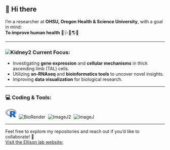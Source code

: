 ## 👋 Hi there   

I’m a researcher at **OHSU, Oregon Health & Science University**, with a goal in mind:  
**To improve human health** 🧬🩺💡🌎🌱  

---

###  <img src="https://cdn.iconscout.com/icon/free/png-512/free-kidney-icon-download-in-svg-png-gif-file-formats--organ-health-medical-pack-healthcare-icons-20102.png?f=webp&w=512" title="Kidney2" alt="Kidney2" width="35" height="35"/> Current Focus:
- Investigating **gene expression** and **cellular mechanisms** in thick ascending limb (TAL) cells.  
- Utilizing **sn-RNAseq** and **bioinformatics tools** to uncover novel insights.  
- Improving **data visualization** for biological research.

---

### 💻 Coding & Tools:
<p>
<img src="https://github.com/devicons/devicon/blob/master/icons/r/r-original.svg" title="R" alt="R" width="35" height="35"/>&nbsp;
<img src="https://icons.biorender.com/w550xh620/5c9a3661743ac2330043c94d/biorender-logo.png" title="BioRender" alt="BioRender" width="35" height="35"/>&nbsp;  
<img src="https://camo.githubusercontent.com/6873eaea11b931b99ef97917b68a801443326ea323d67903628cf6e4f146c2d7/68747470733a2f2f696d6167656a2e6e65742f6d656469612f69636f6e732f696d6167656a322e706e67" title="ImageJ2" alt="ImageJ2" width="35" height="35"/>&nbsp;
<img src="https://camo.githubusercontent.com/84c9dc0a8eac930c28dcb398928786c760bcf1a36f186b41229a1323bbd49396/68747470733a2f2f696d6167656a2e6e65742f6d656469612f69636f6e732f696d6167656a2e706e67" title="ImageJ" alt="ImageJ" width="35" height="35"/>&nbsp;
</p>

---

Feel free to explore my repositories and reach out if you’d like to collaborate! 🚀  
[Visit the Ellison lab website:](https://www.ohsu.edu/school-of-medicine/ellison-lab)
